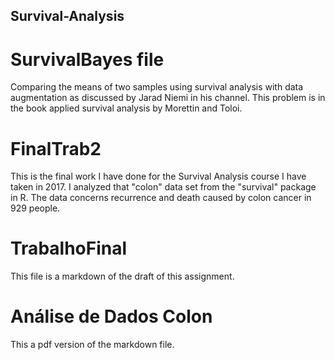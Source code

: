 ## Survival-Analysis

# SurvivalBayes file
Comparing the means of two samples using survival analysis with data augmentation as discussed by Jarad Niemi in his channel. This 
problem is in the book applied survival analysis by Morettin and Toloi.

# FinalTrab2
This is the final work I have done for the Survival Analysis course I have taken in 2017. I analyzed that "colon" data set from the
"survival" package in R. The data concerns recurrence and death caused by colon cancer in 929 people. 

# TrabalhoFinal
This file is a markdown of the draft of this assignment.

# Análise de Dados Colon
This a pdf version of the markdown file.
